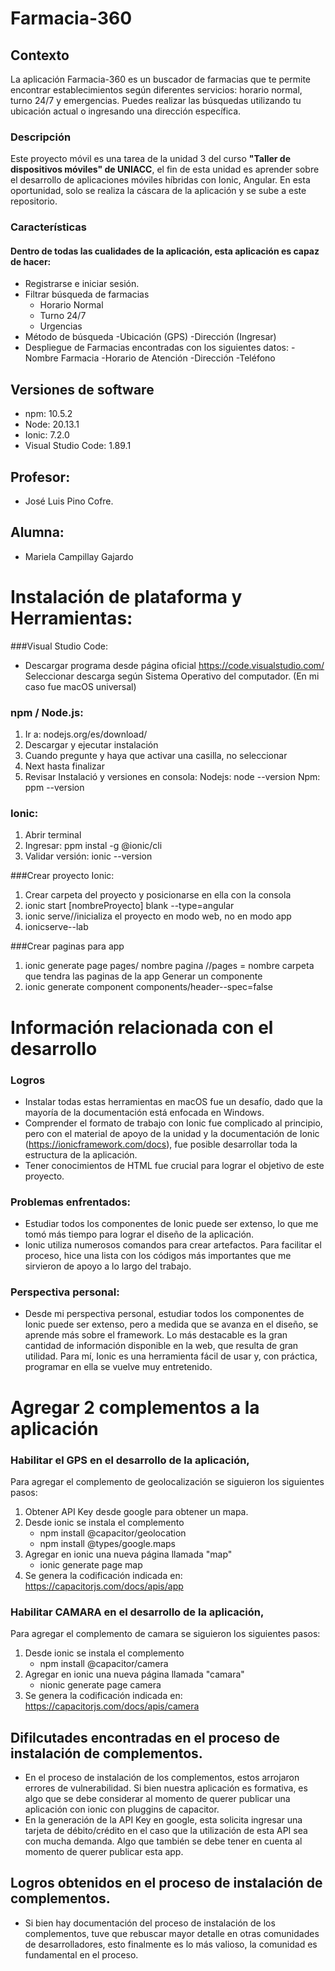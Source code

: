 # Farmacia-360

## Contexto
La aplicación Farmacia-360 es un buscador de farmacias que te permite encontrar establecimientos según diferentes servicios: horario normal, turno 24/7 y emergencias. Puedes realizar las búsquedas utilizando tu ubicación actual o ingresando una dirección específica.<br>

### Descripción
Este proyecto móvil es una tarea de la unidad 3 del curso **"Taller de dispositivos móviles" de UNIACC**, el fin de esta unidad es aprender sobre el desarrollo de aplicaciones móviles híbridas con Ionic, Angular. En esta oportunidad, solo se realiza la cáscara de la aplicación y se sube a este repositorio.

### Características
#### Dentro de todas las cualidades de la aplicación, esta aplicación es capaz de hacer:
- Registrarse e iniciar sesión.
- Filtrar búsqueda de farmacias
	- Horario Normal
	- Turno 24/7
	- Urgencias
- Método de búsqueda
	-Ubicación (GPS)
	-Dirección (Ingresar)
- Despliegue de Farmacias encontradas con los siguientes datos:
	-Nombre Farmacia
	-Horario de Atención
	-Dirección
	-Teléfono


## Versiones de software
- npm: 10.5.2
- Node: 20.13.1
- Ionic: 7.2.0
- Visual Studio Code: 1.89.1

## Profesor:
- José Luis Pino Cofre.
## Alumna:
- Mariela Campillay Gajardo 


# Instalación de plataforma y Herramientas:
###Visual Studio Code:
- Descargar programa desde página oficial
https://code.visualstudio.com/
Seleccionar descarga según Sistema Operativo del computador.
(En mi caso fue macOS universal)

### npm / Node.js:
1. Ir a: nodejs.org/es/download/
2. Descargar y ejecutar instalación
3. Cuando pregunte y haya que activar una casilla, no seleccionar 
4. Next hasta finalizar
5. Revisar Instalació y versiones en consola: 
Nodejs: node --version
Npm: ppm --version

### Ionic:
1. Abrir terminal
2. Ingresar: ppm instal -g @ionic/cli
3. Validar versión: ionic --version

###Crear proyecto Ionic:
1. Crear carpeta del proyecto y posicionarse en ella con la consola 
2. ionic start [nombreProyecto] blank --type=angular
3. ionic serve//inicializa el proyecto en modo web, no en modo app 
4. ionicserve--lab


###Crear paginas para app
1. ionic generate page pages/ nombre pagina //pages = nombre carpeta que tendra las paginas de la app Generar un componente
1. ionic generate component components/header--spec=false


# Información relacionada con el desarrollo

### Logros
- Instalar todas estas herramientas en macOS fue un desafío, dado que la mayoría de la documentación está enfocada en Windows.
- Comprender el formato de trabajo con Ionic fue complicado al principio, pero con el material de apoyo de la unidad y la documentación de Ionic (https://ionicframework.com/docs), fue posible desarrollar toda la estructura de la aplicación.
- Tener conocimientos de HTML fue crucial para lograr el objetivo de este proyecto.

### Problemas enfrentados:
- Estudiar todos los componentes de Ionic puede ser extenso, lo que me tomó más tiempo para lograr el diseño de la aplicación.
- Ionic utiliza numerosos comandos para crear artefactos. Para facilitar el proceso, hice una lista con los códigos más importantes que me sirvieron de apoyo a lo largo del trabajo.

### Perspectiva personal:
- Desde mi perspectiva personal, estudiar todos los componentes de Ionic puede ser extenso, pero a medida que se avanza en el diseño, se aprende más sobre el framework. Lo más destacable es la gran cantidad de información disponible en la web, que resulta de gran utilidad. Para mí, Ionic es una herramienta fácil de usar y, con práctica, programar en ella se vuelve muy entretenido.

# Agregar 2 complementos a la aplicación

### Habilitar el GPS en el desarrollo de la aplicación,
 Para agregar el complemento de geolocalización se siguieron los siguientes pasos:

 1. Obtener API Key desde google para obtener un mapa.
 2. Desde ionic se instala el complemento
	-	npm install @capacitor/geolocation
	-	npm install @types/google.maps
 3.	Agregar en ionic una nueva página llamada "map"
	-	ionic generate page map
 4. Se genera la codificación indicada en: https://capacitorjs.com/docs/apis/app

### Habilitar CAMARA en el desarrollo de la aplicación,
 Para agregar el complemento de camara se siguieron los siguientes pasos:


 1. Desde ionic se instala el complemento
	-	npm install @capacitor/camera
 2.	Agregar en ionic una nueva página llamada "camara"
	-	nionic generate page camera
 3. Se genera la codificación indicada en: https://capacitorjs.com/docs/apis/camera

## Difilcutades encontradas en el proceso de instalación de complementos.
- En el proceso de instalación de los complementos, estos arrojaron errores de vulnerabilidad. Si bien nuestra aplicación es formativa, es algo que se debe considerar al momento de querer publicar una aplicación con ionic con pluggins de capacitor.
- En la generación de la API Key en google, esta solicita ingresar una tarjeta de débito/crédito en el caso que la utilización de esta API sea con mucha demanda. Algo que también se debe tener en cuenta al momento de querer publicar esta app.

## Logros obtenidos en el proceso de instalación de complementos.
- Si bien hay documentación del proceso de instalación de los complementos, tuve que rebuscar mayor detalle en otras comunidades de desarrolladores, esto finalmente es lo más valioso, la comunidad es fundamental en el proceso.